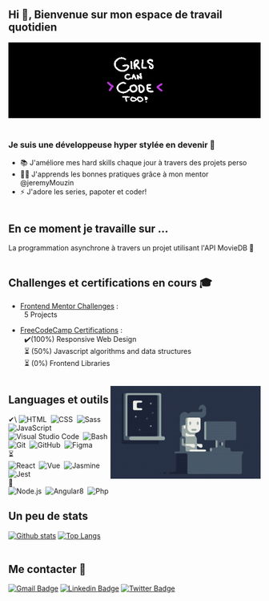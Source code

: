 


## Hi 👋, Bienvenue sur mon espace de travail quotidien 

<img alt="banner" title="banner" src="https://raw.githubusercontent.com/VirginieBouvarel/VirginieBouvarel/master/img/banner-girlscancodeto.gif"><br><br>
 

### Je suis une développeuse hyper stylée en devenir 🙌

- 📚 J'améliore mes hard skills chaque jour à travers des projets perso 
- 👨‍🏫 J'apprends les bonnes pratiques grâce à mon mentor @jeremyMouzin
- ⚡ J'adore les series, papoter et coder!<br><br>


## En ce moment je travaille sur ...
La programmation asynchrone à travers un projet utilisant l'API MovieDB 🎥<br><br>


## Challenges et certifications en cours 🎓

- [Frontend Mentor Challenges](https://www.frontendmentor.io/profile/VirginieBouvarel/solutions) :   
    &nbsp;&nbsp;5 Projects

- [FreeCodeCamp Certifications](https://www.freecodecamp.org/virbaya) :   
    &nbsp;&nbsp;✔️(100%) Responsive Web Design   
    &nbsp;&nbsp;⏳&nbsp;(50%) Javascript algorithms and data structures  
    &nbsp;&nbsp;⏳&nbsp;(0%) Frontend Libraries<br><br>
    
    
<img alt="Night Coding" src="https://raw.githubusercontent.com/AVS1508/AVS1508/master/assets/Night-Coding.gif" align="right"/>  

## Languages et outils

✔\ 
![HTML](https://img.shields.io/badge/-HTML-05122A?style=flat&logo=HTML5&logoColor=white)&nbsp;
![CSS](https://img.shields.io/badge/-CSS-05122A?style=flat&logo=CSS3&logoColor=white)&nbsp;
![Sass](https://img.shields.io/badge/-Sass-05122A?style=flat&logo=Sass&logoColor=white)&nbsp;
![JavaScript](https://img.shields.io/badge/-JavaScript-05122A?style=flat&logo=javascript&logoColor=white)\
![Visual Studio Code](https://img.shields.io/badge/-VSCode-05122A?style=flat&logo=visual-studio-code&logoColor=white)&nbsp;
![Bash](https://img.shields.io/badge/-Bash-05122A?style=flat&logo=powershell&logoColor=white)&nbsp;
![Git](https://img.shields.io/badge/-Git-05122A?style=flat&logo=git&logoColor=white)&nbsp;
![GitHub](https://img.shields.io/badge/-GitHub-05122A?style=flat&logo=github&logoColor=white)&nbsp;
![Figma](https://img.shields.io/badge/-Figma-05122A?style=flat&logo=figma&logoColor=white)\
⏳\
![React](https://img.shields.io/badge/-React-05122A?style=flat&logo=react&logoColor=white)&nbsp;
![Vue](https://img.shields.io/badge/-Vue-05122A?style=flat&logo=vue&logoColor=white)&nbsp;
![Jasmine](https://img.shields.io/badge/-Jasmine-05122A?style=flat&logo=jasmine&logoColor=white)&nbsp;
![Jest](https://img.shields.io/badge/-Jest-05122A?style=flat&logo=jest&logoColor=white)\
👀\
![Node.js](https://img.shields.io/badge/-Node-05122A?style=flat&logo=node.js&logoColor=white)&nbsp;
![Angular8](https://img.shields.io/badge/-Angular8-05122A?style=flat&logo=angular&logoColor=white)&nbsp;
![Php](https://img.shields.io/badge/-PHP-05122A?style=flat&logo=php&logoColor=white)


## Un peu de stats 

[![Github stats](https://github-readme-stats.vercel.app/api?username=virginiebouvarel&show_icons=true&include_all_commits=true&theme=tokyonight)](https://github.com/virginiebouvarel/github-readme-stats) [![Top Langs](https://github-readme-stats.vercel.app/api/top-langs/?username=virginiebouvarel&layout=compact&theme=tokyonight)](https://github.com/virginiebouvarel/github-readme-stats)<br><br>


## Me contacter 💬

[![Gmail Badge](https://img.shields.io/badge/-vbouvarel@lilo.org-c14438?style=flat&logo=Gmail&logoColor=white&link=mailto:vbouvarel@lilo.org)](mailto:vbouvarel@lilo.org) [![Linkedin Badge](https://img.shields.io/badge/-virginiebouvarel-blue?style=flat&logo=Linkedin&logoColor=white&link=https://www.linkedin.com/in/virginiebouvarel/)](https://www.linkedin.com/in/virginiebouvarel/) [![Twitter Badge](https://img.shields.io/badge/-vbouvarel-blue?style=flat&logo=Twitter&logoColor=white&link=https://twitter.com/vbouvarel)](https://twitter.com/vbouvarel)



